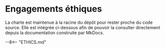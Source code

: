 # Engagements éthiques

La charte est maintenue à la racine du dépôt pour rester proche du code source.
Elle est intégrée ci-dessous afin de pouvoir la consulter directement depuis la
documentation construite par MkDocs.

--8<-- "ETHICS.md"
